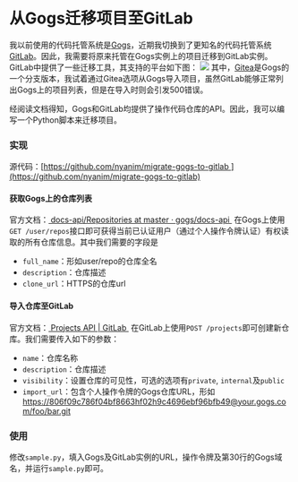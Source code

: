 # 从Gogs迁移项目至GitLab

我以前使用的代码托管系统是[Gogs](https://gogs.io/)，近期我切换到了更知名的代码托管系统[GitLab](https://about.gitlab.com/)。因此，我需要将原来托管在Gogs实例上的项目迁移到GitLab实例。
GitLab中提供了一些迁移工具，其支持的平台如下图：
![](https://blog.nyan.im/wp-content/uploads/2019/03/%E5%B1%8F%E5%B9%95%E5%BF%AB%E7%85%A7-2019-03-11-%E4%B8%8B%E5%8D%8810.42.32.png)
其中，[Gitea](https://gitea.io/)是Gogs的一个分支版本，我试着通过Gitea选项从Gogs导入项目，虽然GitLab能够正常列出Gogs上的项目列表，但是在导入时则会引发500错误。

经阅读文档得知，Gogs和GitLab均提供了操作代码仓库的API。因此，我可以编写一个Python脚本来迁移项目。

### 实现
源代码：[https://github.com/nyanim/migrate-gogs-to-gitlab ](https://github.com/nyanim/migrate-gogs-to-gitlab)
#### 获取Gogs上的仓库列表
官方文档：[ docs-api/Repositories at master · gogs/docs-api ](https://github.com/gogs/docs-api/tree/master/Repositories)
在Gogs上使用`GET /user/repos`接口即可获得当前已认证用户（通过个人操作令牌认证）有权读取的所有仓库信息。其中我们需要的字段是
- `full_name`：形如user/repo的仓库全名
- `description`：仓库描述
- `clone_url`：HTTPS的仓库url

#### 导入仓库至GitLab
官方文档：[ Projects API | GitLab ](https://docs.gitlab.com/ee/api/projects.html#create-project)
在GitLab上使用`POST /projects`即可创建新仓库。我们需要传入如下的参数：
- `name`：仓库名称
- `description`：仓库描述
- `visibility`：设置仓库的可见性，可选的选项有`private`, `internal`及`public`
- `import_url`：包含个人操作令牌的Gogs仓库URL，形如[https://806f09c786f04bf8663hf02h9c4696ebf96bfb49@your.gogs.com/foo/bar.git](https://806f09c786f04bf8663hf02h9c4696ebf96bfb49@your.gogs.com/foo/bar.git)

### 使用
修改`sample.py`，填入Gogs及GitLab实例的URL，操作令牌及第30行的Gogs域名，并运行`sample.py`即可。

